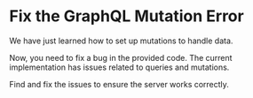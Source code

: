 # Fix the GraphQL Mutation Error

We have just learned how to set up mutations to handle data.

Now, you need to fix a bug in the provided code. The current implementation has issues related to queries and mutations.

Find and fix the issues to ensure the server works correctly.